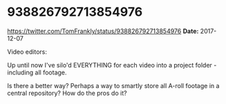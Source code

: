 # 938826792713854976
https://twitter.com/TomFrankly/status/938826792713854976
**Date:** 2017-12-07

Video editors:

Up until now I've silo'd EVERYTHING for each video into a project folder - including all footage.

Is there a better way? Perhaps a way to smartly store all A-roll footage in a central repository? How do the pros do it?
